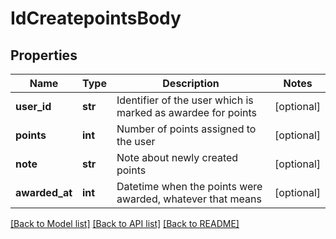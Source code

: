 # IdCreatepointsBody

## Properties
Name | Type | Description | Notes
------------ | ------------- | ------------- | -------------
**user_id** | **str** | Identifier of the user which is marked as awardee for points | [optional] 
**points** | **int** | Number of points assigned to the user | [optional] 
**note** | **str** | Note about newly created points | [optional] 
**awarded_at** | **int** | Datetime when the points were awarded, whatever that means | [optional] 

[[Back to Model list]](../README.md#documentation-for-models) [[Back to API list]](../README.md#documentation-for-api-endpoints) [[Back to README]](../README.md)

